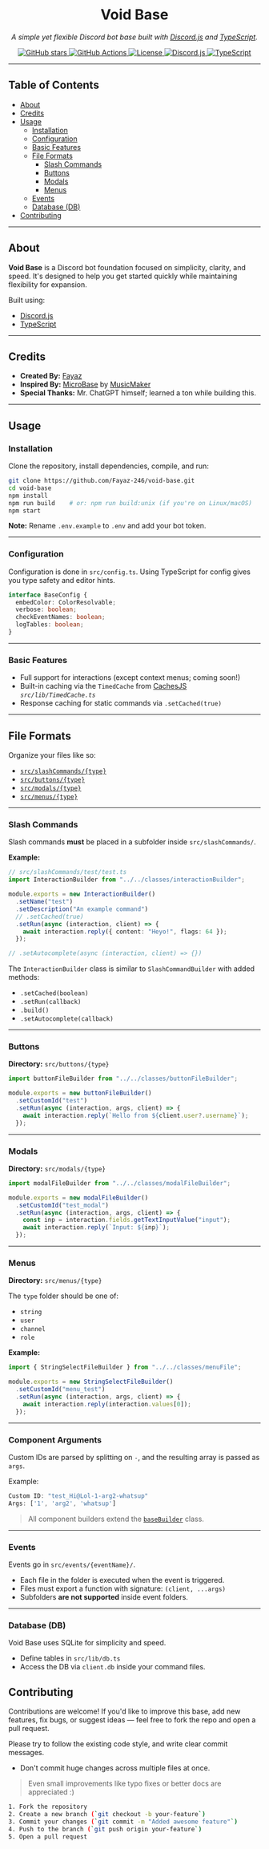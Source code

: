 <h1 align="center">Void Base</h1>
<p align="center"><em>A simple yet flexible Discord bot base built with <a href="https://discord.js.org/">Discord.js</a> and <a href="https://www.typescriptlang.org/">TypeScript</a>.</em></p>

<p align="center">
  <a href="https://github.com/Fayaz-246/void-base">
    <img src="https://img.shields.io/github/stars/Fayaz-246/void-base?style=flat-square" alt="GitHub stars">
  </a>
  <a href="https://github.com/Fayaz-246/void-base/actions">
    <img src="https://img.shields.io/github/actions/workflow/status/Fayaz-246/void-base/format.yaml?label=GitHub Actions&style=flat-square" alt="GitHub Actions">
  </a>
  <a href="https://opensource.org/licenses/MIT">
    <img src="https://img.shields.io/badge/License-MIT-blue.svg?style=flat-square" alt="License">
  </a>
  <a href="https://discord.js.org">
    <img src="https://img.shields.io/badge/discord.js-14.19.3-blue?style=flat-square&logo=discord" alt="Discord.js">
  </a>
  <a href="https://www.typescriptlang.org/">
    <img src="https://img.shields.io/badge/typescript-5.8.3-blue?style=flat-square&logo=typescript" alt="TypeScript">
  </a>
</p>

---

## Table of Contents

- [About](#about)
- [Credits](#credits)
- [Usage](#usage)
  - [Installation](#installation)
  - [Configuration](#configuration)
  - [Basic Features](#basic-features)
  - [File Formats](#file-formats)
    - [Slash Commands](#slash-commands)
    - [Buttons](#buttons)
    - [Modals](#modals)
    - [Menus](#menus)
  - [Events](#events)
  - [Database (DB)](#database-db)
- [Contributing](#contributing)

---

## About

**Void Base** is a Discord bot foundation focused on simplicity, clarity, and speed. It's designed to help you get started quickly while maintaining flexibility for expansion.

Built using:

- [Discord.js](https://discord.js.org/)
- [TypeScript](https://www.typescriptlang.org/)

---

## Credits

- **Created By:** [Fayaz](https://fayaz.is-a.dev/)
- **Inspired By:** [MicroBase](https://github.com/MusicMakerOwO/MicroBase) by [MusicMaker](https://github.com/MusicMakerOwO/)
- **Special Thanks:** Mr. ChatGPT himself; learned a ton while building this.

---

## Usage

### Installation

Clone the repository, install dependencies, compile, and run:

```bash
git clone https://github.com/Fayaz-246/void-base.git
cd void-base
npm install
npm run build    # or: npm run build:unix (if you're on Linux/macOS)
npm start
```

**Note:** Rename `.env.example` to `.env` and add your bot token.

---

### Configuration

Configuration is done in `src/config.ts`. Using TypeScript for config gives you type safety and editor hints.

```ts
interface BaseConfig {
  embedColor: ColorResolvable;
  verbose: boolean;
  checkEventNames: boolean;
  logTables: boolean;
}
```

---

### Basic Features

- Full support for interactions (except context menus; coming soon!)
- Built-in caching via the `TimedCache` from [CachesJS](https://cachesjs.com/) _`src/lib/TimedCache.ts`_
- Response caching for static commands via `.setCached(true)`

---

## File Formats

Organize your files like so:

- [`src/slashCommands/{type}`](#slash-commands)
- [`src/buttons/{type}`](#buttons)
- [`src/modals/{type}`](#modals)
- [`src/menus/{type}`](#menus)

---

### Slash Commands

Slash commands **must** be placed in a subfolder inside `src/slashCommands/`.

**Example:**

```ts
// src/slashCommands/test/test.ts
import InteractionBuilder from "../../classes/interactionBuilder";

module.exports = new InteractionBuilder()
  .setName("test")
  .setDescription("An example command")
  // .setCached(true)
  .setRun(async (interaction, client) => {
    await interaction.reply({ content: "Heyo!", flags: 64 });
  });

// .setAutocomplete(async (interaction, client) => {})
```

The `InteractionBuilder` class is similar to `SlashCommandBuilder` with added methods:

- `.setCached(boolean)`
- `.setRun(callback)`
- `.build()`
- `.setAutocomplete(callback)`

---

### Buttons

**Directory:** `src/buttons/{type}`

```ts
import buttonFileBuilder from "../../classes/buttonFileBuilder";

module.exports = new buttonFileBuilder()
  .setCustomId("test")
  .setRun(async (interaction, args, client) => {
    await interaction.reply(`Hello from ${client.user?.username}`);
  });
```

---

### Modals

**Directory:** `src/modals/{type}`

```ts
import modalFileBuilder from "../../classes/modalFileBuilder";

module.exports = new modalFileBuilder()
  .setCustomId("test_modal")
  .setRun(async (interaction, args, client) => {
    const inp = interaction.fields.getTextInputValue("input");
    await interaction.reply(`Input: ${inp}`);
  });
```

---

### Menus

**Directory:** `src/menus/{type}`

The `type` folder should be one of:

- `string`
- `user`
- `channel`
- `role`

**Example:**

```ts
import { StringSelectFileBuilder } from "../../classes/menuFile";

module.exports = new StringSelectFileBuilder()
  .setCustomId("menu_test")
  .setRun(async (interaction, args, client) => {
    await interaction.reply(interaction.values[0]);
  });
```

---

### Component Arguments

Custom IDs are parsed by splitting on `-`, and the resulting array is passed as `args`.

Example:

```ts
Custom ID: "test_Hi@Lol-1-arg2-whatsup"
Args: ['1', 'arg2', 'whatsup']
```

> All component builders extend the [`baseBuilder`](https://github.com/Fayaz-246/void-base/blob/main/src/lib/baseBuilder.ts) class.

---

### Events

Events go in `src/events/{eventName}/`.

- Each file in the folder is executed when the event is triggered.
- Files must export a function with signature: `(client, ...args)`
- Subfolders **are not supported** inside event folders.

---

### Database (DB)

Void Base uses SQLite for simplicity and speed.

- Define tables in `src/lib/db.ts`
- Access the DB via `client.db` inside your command files.

## Contributing

Contributions are welcome! If you'd like to improve this base, add new features, fix bugs, or suggest ideas — feel free to fork the repo and open a pull request.

Please try to follow the existing code style, and write clear commit messages.

- Don't commit huge changes across multiple files at once.

> Even small improvements like typo fixes or better docs are appreciated :)

```sh
1. Fork the repository
2. Create a new branch (`git checkout -b your-feature`)
3. Commit your changes (`git commit -m "Added awesome feature"`)
4. Push to the branch (`git push origin your-feature`)
5. Open a pull request
```
